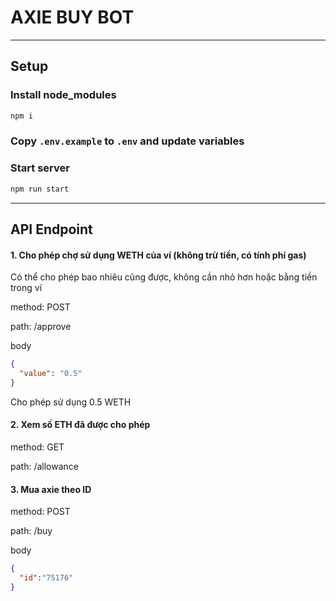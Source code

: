 # AXIE BUY BOT

---
## Setup
### Install node_modules
```bash
npm i
```

### Copy `.env.example` to `.env` and update variables

### Start server
```bash
npm run start
```


---

## API Endpoint

#### 1. Cho phép chợ sử dụng WETH của ví (không trừ tiền, có tính phí gas)

Có thể cho phép bao nhiêu cũng được, không cần nhỏ hơn hoặc bằng tiền trong ví

method: POST

path: /approve

body

```json
{
  "value": "0.5"
}

```
Cho phép sử dụng 0.5 WETH

#### 2. Xem số ETH đã được cho phép

method: GET

path: /allowance


#### 3. Mua axie theo ID

method: POST
   
path: /buy

body

```json
{
  "id":"75176"
}
```
